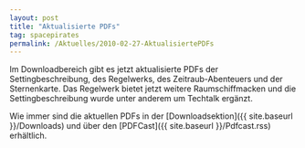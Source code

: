 ```yaml
---
layout: post
title: "Aktualisierte PDFs"
tag: spacepirates
permalink: /Aktuelles/2010-02-27-AktualisiertePDFs
---
```


Im Downloadbereich gibt es jetzt aktualisierte PDFs der Settingbeschreibung, des Regelwerks, des Zeitraub-Abenteuers und der Sternenkarte. Das Regelwerk bietet jetzt weitere Raumschiffmacken und die Settingbeschreibung wurde unter anderem um Techtalk ergänzt.

Wie immer sind die aktuellen PDFs in der [Downloadsektion]({{ site.baseurl }}/Downloads) und über den [PDFCast]({{ site.baseurl }}/Pdfcast.rss) erhältlich.


